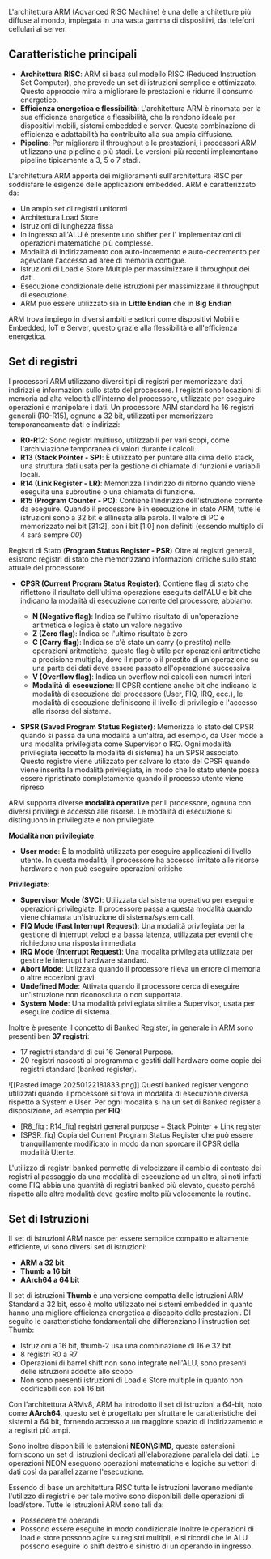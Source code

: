 L'architettura ARM (Advanced RISC Machine) è una delle architetture più diffuse al mondo, impiegata in una vasta gamma di dispositivi, dai telefoni cellulari ai server.

## Caratteristiche principali

- **Architettura RISC**: ARM si basa sul modello RISC (Reduced Instruction Set Computer), che prevede un set di istruzioni semplice e ottimizzato. Questo approccio mira a migliorare le prestazioni e ridurre il consumo energetico.
- **Efficienza energetica e flessibilità**: L'architettura ARM è rinomata per la sua efficienza energetica e flessibilità, che la rendono ideale per dispositivi mobili, sistemi embedded e server. Questa combinazione di efficienza e adattabilità ha contribuito alla sua ampia diffusione.
- **Pipeline**: Per migliorare il throughput e le prestazioni, i processori ARM utilizzano una pipeline a più stadi. Le versioni più recenti implementano pipeline tipicamente a 3, 5 o 7 stadi.

L'architettura ARM apporta dei miglioramenti sull'architettura RISC per soddisfare le esigenze delle applicazioni embedded. ARM è caratterizzato da:
- Un ampio set di registri uniformi
- Architettura Load Store
- Istruzioni di lunghezza fissa
- In ingresso all'ALU è presente uno shifter per l' implementazioni di operazioni matematiche più complesse.
- Modalità di indirizzamento con auto-incremento e auto-decremento per agevolare l'accesso ad aree di memoria contigue.
- Istruzioni di Load e Store Multiple per massimizzare il throughput dei dati.
- Esecuzione condizionale delle istruzioni per massimizzare il throughput di esecuzione.
- ARM può essere utilizzato sia in **Little Endian** che in **Big Endian**

ARM trova impiego in diversi ambiti e settori come dispositivi Mobili e Embedded, IoT e Server, questo grazie alla flessibilità e all'efficienza energetica.

## Set di registri

I processori ARM utilizzano diversi tipi di registri per memorizzare dati, indirizzi e informazioni sullo stato del processore. I registri sono locazioni di memoria ad alta velocità all'interno del processore, utilizzate per eseguire operazioni e manipolare i dati.
Un processore ARM standard ha 16 registri generali (R0-R15), ognuno a 32 bit, utilizzati per memorizzare temporaneamente dati e indirizzi:
- **R0-R12**: Sono registri multiuso, utilizzabili per vari scopi, come l'archiviazione temporanea di valori durante i calcoli.
- **R13 (Stack Pointer - SP)**: È utilizzato per puntare alla cima dello stack, una struttura dati usata per la gestione di chiamate di funzioni e variabili locali.
- **R14 (Link Register - LR)**: Memorizza l'indirizzo di ritorno quando viene eseguita una subroutine o una chiamata di funzione.
- **R15 (Program Counter - PC)**: Contiene l'indirizzo dell'istruzione corrente da eseguire. Quando il processore è in esecuzione in stato ARM, tutte le istruzioni sono a 32 bit e allineate alla parola. Il valore di PC è memorizzato nei bit [31:2], con i bit [1:0] non definiti (essendo multiplo di 4 sarà sempre *00*)

Registri di Stato (**Program Status Register - PSR**) Oltre ai registri generali, esistono registri di stato che memorizzano informazioni critiche sullo stato attuale del processore:

- **CPSR (Current Program Status Register)**: Contiene flag di stato che riflettono il risultato dell'ultima operazione eseguita dall'ALU e bit che indicano la modalità di esecuzione corrente del processore, abbiamo:
	- **N (Negative flag)**: Indica se l'ultimo risultato di un'operazione aritmetica o logica è stato un valore negativo
	- **Z (Zero flag)**: Indica se l'ultimo risultato è zero
	- **C (Carry flag)**: Indica se c'è stato un carry (o prestito) nelle operazioni aritmetiche, questo flag è utile per operazioni aritmetiche a precisione multipla, dove il riporto o il prestito di un'operazione su una parte dei dati deve essere passato all'operazione successiva
	- **V (Overflow flag)**: Indica un overflow nei calcoli con numeri interi
	- **Modalità di esecuzione**: Il CPSR contiene anche bit che indicano la modalità di esecuzione del processore (User, FIQ, IRQ, ecc.), le modalità di esecuzione definiscono il livello di privilegio e l'accesso alle risorse del sistema.

- **SPSR (Saved Program Status Register)**: Memorizza lo stato del CPSR quando si passa da una modalità a un'altra, ad esempio, da User mode a una modalità privilegiata come Supervisor o IRQ. Ogni modalità privilegiata (eccetto la modalità di sistema) ha un SPSR associato. Questo registro viene utilizzato per salvare lo stato del CPSR quando viene inserita la modalità privilegiata, in modo che lo stato utente possa essere ripristinato completamente quando il processo utente viene ripreso

ARM supporta diverse **modalità operative** per il processore, ognuna con diversi privilegi e accesso alle risorse. Le modalità di esecuzione si distinguono in privilegiate e non privilegiate.

**Modalità non privilegiate**:
- **User mode**: È la modalità utilizzata per eseguire applicazioni di livello utente. In questa modalità, il processore ha accesso limitato alle risorse hardware e non può eseguire operazioni critiche

**Privilegiate**:
- **Supervisor Mode (SVC)**: Utilizzata dal sistema operativo per eseguire operazioni privilegiate. Il processore passa a questa modalità quando viene chiamata un'istruzione di sistema/system call.
- **FIQ Mode (Fast Interrupt Request)**: Una modalità privilegiata per la gestione di interrupt veloci e a bassa latenza, utilizzata per eventi che richiedono una risposta immediata
- **IRQ Mode (Interrupt Request)**: Una modalità privilegiata utilizzata per gestire le interrupt hardware standard.
- **Abort Mode**: Utilizzata quando il processore rileva un errore di memoria o altre eccezioni gravi.
- **Undefined Mode**: Attivata quando il processore cerca di eseguire un'istruzione non riconosciuta o non supportata.
- **System Mode**: Una modalità privilegiata simile a Supervisor, usata per eseguire codice di sistema.

Inoltre è presente il concetto di Banked Register, in generale in ARM sono presenti ben **37 registri**:
- 17 registri standard di cui 16 General Purpose.
- 20 registri nascosti al programma e gestiti dall'hardware come copie dei registri standard (banked register).

![[Pasted image 20250122181833.png]]
Questi banked register vengono utilizzati quando il processore si trova in modalità di esecuzione diversa rispetto a System e User.
Per ogni modalità si ha un set di Banked register a disposizione, ad esempio per **FIQ**:
- [R8_fiq : R14_fiq] registri general purpose + Stack Pointer + Link register
- [SPSR_fiq] Copia del Current Program Status Register che può essere tranquillamente modificato in modo da non sporcare il CPSR della modalità Utente.

L'utilizzo di registri banked permette di velocizzare il cambio di contesto dei registri al passaggio da una modalità di esecuzione ad un altra, si noti infatti come FIQ abbia una quantità di registri banked più elevato, questo perché rispetto alle altre modalità deve gestire molto più velocemente la routine.

## Set di Istruzioni

Il set di istruzioni ARM nasce per essere semplice compatto e altamente efficiente, vi sono diversi set di istruzioni:
- **ARM a 32 bit**
- **Thumb a 16 bit**
- **AArch64 a 64 bit**


Il set di istruzioni **Thumb** è una versione compatta delle istruzioni ARM Standard a 32 bit, esso è molto utilizzato nei sistemi embedded in quanto hanno una migliore efficienza energetica a discapito delle prestazioni. DI seguito le caratteristiche fondamentali che differenziano l'instruction set Thumb:
- Istruzioni a 16 bit, thumb-2 usa una combinazione di 16 e 32 bit
- 8 registri R0 a R7
- Operazioni di barrel shift non sono integrate nell'ALU, sono presenti delle istruzioni addette allo scopo
- Non sono presenti istruzioni di Load e Store multiple in quanto non codificabili con soli  16 bit

Con l'architettura ARMv8, ARM ha introdotto il set di istruzioni a 64-bit, noto come **AArch64**, questo set è progettato per sfruttare le caratteristiche dei sistemi a 64 bit, fornendo accesso a un maggiore spazio di indirizzamento e a registri più ampi.

Sono inoltre disponibili le estensioni **NEON\SIMD**, queste estensioni forniscono un set di istruzioni dedicati all'elaborazione parallela dei dati. Le operazioni NEON eseguono operazioni matematiche e logiche su vettori di dati così da parallelizzarne l'esecuzione.

Essendo di base un architettura RISC tutte le istruzioni lavorano mediante l'utilizzo di registri e per tale motivo sono disponibili delle operazioni di load/store. Tutte le istruzioni ARM sono tali da:
- Possedere tre operandi
- Possono essere eseguite in modo condizionale
Inoltre le operazioni di load e store possono agire su registri multipli, e si ricordi che le ALU possono eseguire lo shift destro e sinistro di un operando in ingresso.


